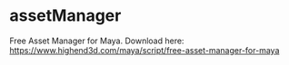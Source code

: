 # assetManager
Free Asset Manager for Maya. Download here: https://www.highend3d.com/maya/script/free-asset-manager-for-maya
